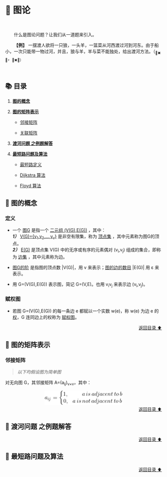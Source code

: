 # 🎨 图论

<br>

&emsp;&emsp;什么是图论问题？让我们从一道题来引入。

&emsp;&emsp;**【例】** 一摆渡人欲将一只狼，一头羊，一篮菜从河西渡过河到河东。由于船小，一次只能带一物过河，并且，狼与羊，羊与菜不能独处，给出渡河方法。（<sub>🐺✖🐏</sub>，<sub>🐏✖🥦</dub>）

<br>

## 📚 目录

1. **[图的概念](#-基本的数学模型建立)**

1. **[图的矩阵表示](#线性规划)**

    + [邻接矩阵]()

    + [关联矩阵]()

1. **[渡河问题 之例题解答](#整数规划)**

1. **[最短路问题及算法](#非线性规划)**

    + [最短路定义]()

    + [Dijkstra 算法]()

    + [Floyd 算法]()

## 💬 图的概念

### 定义

+ 一个 [图G](#welcome) 是指一个 [二元组 (V(G),E(G))](#welcome) ，其中：<br>
***1）*** [V(G)={v<sub>1</sub>,v<sub>2</sub>,...,v<sub>v</sub>}](#welcome) 是非空有限集，称为 [顶点集](#welcome) ，其中元素称为图G的顶点。<br>
***2）*** [E(G)](#welcome) 是顶点集 V(G) 中的无序或有序的元素偶对 (v<sub>i</sub>,v<sub>j</sub>) 组成的集合，即称为 [边集](#welcome) ，其中元素称为边。

+ [图G的阶](#welcome) 是指图的顶点数 |V(G)|，用 v 来表示；[图的边的数目](#welcome) |E(G)| 用 ε 来表示。

+ 用 G=(V(G),E(G)) 表示图，简记 G=(V,E)。也用 v<sub>i</sub>v<sub>j</sub> 来表示边 (v<sub>i</sub>,v<sub>j</sub>)。

### 赋权图

+ 若图 G=(V(G),E(G)) 的每一条边 e 都赋以一个实数 w(e)，称 w(e) 为边 e 的 [权](#welcome)，G 连同边上的权称为 [赋权图](#welcome)。

<div align="right">
    <a href="#-目录">返回目录 ⬆</a>
</div>

## 💬 图的矩阵表示

### 邻接矩阵

> *以下均假设图为简单图*

对无向图 G，其邻接矩阵 A=(a<sub>ij</sub>)<sub>v×v</sub>，其中：

<div align="center">
    <img src="pics/f1.gif" width=250>
</div>

<div align="right">
    <a href="#-目录">返回目录 ⬆</a>
</div>

## 💬 渡河问题 之例题解答



<div align="right">
    <a href="#-目录">返回目录 ⬆</a>
</div>

## 💬 最短路问题及算法



<div align="right">
    <a href="#-目录">返回目录 ⬆</a>
</div>
